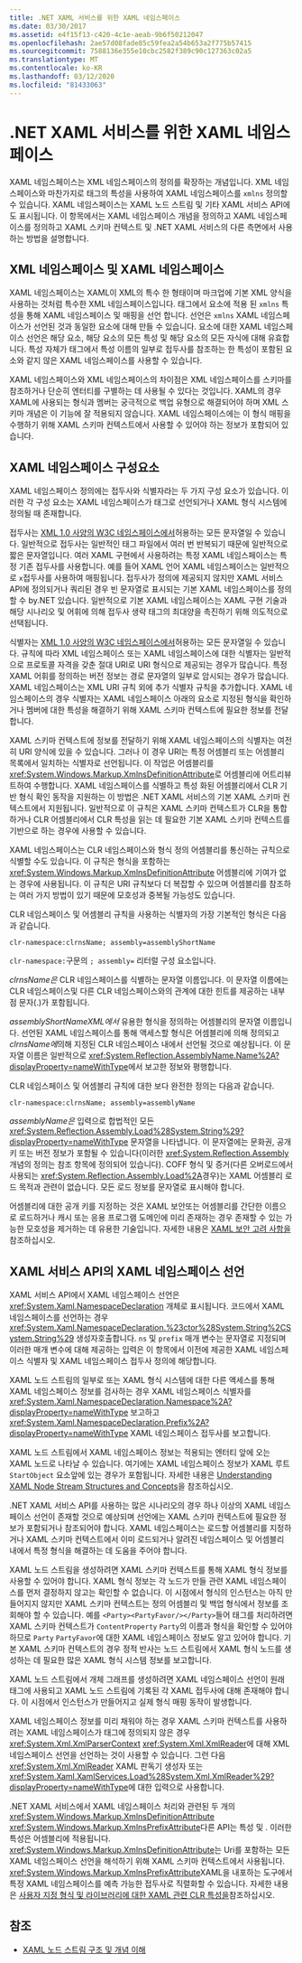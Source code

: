 ```yaml
---
title: .NET XAML 서비스를 위한 XAML 네임스페이스
ms.date: 03/30/2017
ms.assetid: e4f15f13-c420-4c1e-aeab-9b6f50212047
ms.openlocfilehash: 2ae57d08fade85c59fea2a54b653a2f775b57415
ms.sourcegitcommit: 7588136e355e10cbc2582f389c90c127363c02a5
ms.translationtype: MT
ms.contentlocale: ko-KR
ms.lasthandoff: 03/12/2020
ms.locfileid: "81433063"
---
```

# <a name="xaml-namespaces-for-net-xaml-services"></a>.NET XAML 서비스를 위한 XAML 네임스페이스
XAML 네임스페이스는 XML 네임스페이스의 정의를 확장하는 개념입니다. XML 네임스페이스와 마찬가지로 태그의 특성을 사용하여 XAML 네임스페이스를 `xmlns` 정의할 수 있습니다. XAML 네임스페이스는 XAML 노드 스트림 및 기타 XAML 서비스 API에도 표시됩니다. 이 항목에서는 XAML 네임스페이스 개념을 정의하고 XAML 네임스페이스를 정의하고 XAML 스키마 컨텍스트 및 .NET XAML 서비스의 다른 측면에서 사용하는 방법을 설명합니다.  
  
## <a name="xml-namespace-and-xaml-namespace"></a>XML 네임스페이스 및 XAML 네임스페이스  
 XAML 네임스페이스는 XAML이 XML의 특수 한 형태이며 마크업에 기본 XML 양식을 사용하는 것처럼 특수한 XML 네임스페이스입니다. 태그에서 요소에 적용 된 `xmlns` 특성을 통해 XAML 네임스페이스 및 매핑을 선언 합니다. 선언은 `xmlns` XAML 네임스페이스가 선언된 것과 동일한 요소에 대해 만들 수 있습니다. 요소에 대한 XAML 네임스페이스 선언은 해당 요소, 해당 요소의 모든 특성 및 해당 요소의 모든 자식에 대해 유효합니다. 특성 자체가 태그에서 특성 이름의 일부로 접두사를 참조하는 한 특성이 포함된 요소와 같지 않은 XAML 네임스페이스를 사용할 수 있습니다.  
  
 XAML 네임스페이스와 XML 네임스페이스의 차이점은 XML 네임스페이스를 스키마를 참조하거나 단순히 엔터티를 구별하는 데 사용될 수 있다는 것입니다. XAML의 경우 XAML에 사용되는 형식과 멤버는 궁극적으로 백업 유형으로 해결되어야 하며 XML 스키마 개념은 이 기능에 잘 적용되지 않습니다. XAML 네임스페이스에는 이 형식 매핑을 수행하기 위해 XAML 스키마 컨텍스트에서 사용할 수 있어야 하는 정보가 포함되어 있습니다.  
  
## <a name="xaml-namespace-components"></a>XAML 네임스페이스 구성요소  
 XAML 네임스페이스 정의에는 접두사와 식별자라는 두 가지 구성 요소가 있습니다. 이러한 각 구성 요소는 XAML 네임스페이스가 태그로 선언되거나 XAML 형식 시스템에 정의될 때 존재합니다.  
  
 접두사는 [XML 1.0 사양의 W3C 네임스페이스에서](https://www.w3.org/TR/REC-xml-names/)허용하는 모든 문자열일 수 있습니다. 일반적으로 접두사는 일반적인 태그 파일에서 여러 번 반복되기 때문에 일반적으로 짧은 문자열입니다. 여러 XAML 구현에서 사용하려는 특정 XAML 네임스페이스는 특정 기존 접두사를 사용합니다. 예를 들어 XAML 언어 XAML 네임스페이스는 일반적으로 `x`접두사를 사용하여 매핑됩니다. 접두사가 정의에 제공되지 않지만 XAML 서비스 API에 정의되거나 쿼리된 경우 빈 문자열로 표시되는 기본 XAML 네임스페이스를 정의할 수 by.NET 있습니다. 일반적으로 기본 XAML 네임스페이스는 XAML 구현 기술과 해당 시나리오 및 어휘에 의해 접두사 생략 태그의 최대양을 촉진하기 위해 의도적으로 선택됩니다.  
  
 식별자는 [XML 1.0 사양의 W3C 네임스페이스에서](https://www.w3.org/TR/REC-xml-names/)허용하는 모든 문자열일 수 있습니다. 규칙에 따라 XML 네임스페이스 또는 XAML 네임스페이스에 대한 식별자는 일반적으로 프로토콜 자격을 갖춘 절대 URI로 URI 형식으로 제공되는 경우가 많습니다. 특정 XAML 어휘를 정의하는 버전 정보는 경로 문자열의 일부로 암시되는 경우가 많습니다. XAML 네임스페이스는 XML URI 규칙 외에 추가 식별자 규칙을 추가합니다. XAML 네임스페이스의 경우 식별자는 XAML 네임스페이스 아래의 요소로 지정된 형식을 확인하거나 멤버에 대한 특성을 해결하기 위해 XAML 스키마 컨텍스트에 필요한 정보를 전달합니다.  
  
 XAML 스키마 컨텍스트에 정보를 전달하기 위해 XAML 네임스페이스의 식별자는 여전히 URI 양식에 있을 수 있습니다. 그러나 이 경우 URI는 특정 어셈블리 또는 어셈블리 목록에서 일치하는 식별자로 선언됩니다. 이 작업은 어셈블리를 <xref:System.Windows.Markup.XmlnsDefinitionAttribute>로 어셈블리에 어트리뷰트하여 수행합니다. XAML 네임스페이스를 식별하고 특성 화된 어셈블리에서 CLR 기반 형식 확인 동작을 지원하는 이 방법은 .NET XAML 서비스의 기본 XAML 스키마 컨텍스트에서 지원됩니다. 일반적으로 이 규칙은 XAML 스키마 컨텍스트가 CLR을 통합하거나 CLR 어셈블리에서 CLR 특성을 읽는 데 필요한 기본 XAML 스키마 컨텍스트를 기반으로 하는 경우에 사용할 수 있습니다.  
  
 XAML 네임스페이스는 CLR 네임스페이스와 형식 정의 어셈블리를 통신하는 규칙으로 식별할 수도 있습니다. 이 규칙은 형식을 포함하는 <xref:System.Windows.Markup.XmlnsDefinitionAttribute> 어셈블리에 기여가 없는 경우에 사용됩니다. 이 규칙은 URI 규칙보다 더 복잡할 수 있으며 어셈블리를 참조하는 여러 가지 방법이 있기 때문에 모호성과 중복될 가능성도 있습니다.  
  
 CLR 네임스페이스 및 어셈블리 규칙을 사용하는 식별자의 가장 기본적인 형식은 다음과 같습니다.  
  
 `clr-namespace:clrnsName; assembly=assemblyShortName`
  
 `clr-namespace:`구문의 `; assembly=` 리터럴 구성 요소입니다.  
  
 *clrnsName은* CLR 네임스페이스를 식별하는 문자열 이름입니다. 이 문자열 이름에는 CLR 네임스페이스및 다른 CLR 네임스페이스와의 관계에 대한 힌트를 제공하는 내부 점 문자(.)가 포함됩니다.
  
 *assemblyShortNameXML에서* 유용한 형식을 정의하는 어셈블리의 문자열 이름입니다. 선언된 XAML 네임스페이스를 통해 액세스할 형식은 어셈블리에 의해 정의되고 *clrnsName에*의해 지정된 CLR 네임스페이스 내에서 선언될 것으로 예상됩니다. 이 문자열 이름은 일반적으로 <xref:System.Reflection.AssemblyName.Name%2A?displayProperty=nameWithType>에서 보고한 정보와 평행합니다.  
  
 CLR 네임스페이스 및 어셈블리 규칙에 대한 보다 완전한 정의는 다음과 같습니다.  
  
 `clr-namespace:clrnsName; assembly=assemblyName`
  
 *assemblyName은* 입력으로 합법적인 모든 <xref:System.Reflection.Assembly.Load%28System.String%29?displayProperty=nameWithType> 문자열을 나타냅니다. 이 문자열에는 문화권, 공개 키 또는 버전 정보가 포함될 수 있습니다(이러한 <xref:System.Reflection.Assembly>개념의 정의는 참조 항목에 정의되어 있습니다). COFF 형식 및 증거(다른 오버로드에서 사용되는 <xref:System.Reflection.Assembly.Load%2A>경우)는 XAML 어셈블리 로드 목적과 관련이 없습니다. 모든 로드 정보를 문자열로 표시해야 합니다.  
  
 어셈블리에 대한 공개 키를 지정하는 것은 XAML 보안또는 어셈블리를 간단한 이름으로 로드하거나 캐시 또는 응용 프로그램 도메인에 미리 존재하는 경우 존재할 수 있는 가능한 모호성을 제거하는 데 유용한 기술입니다. 자세한 내용은 [XAML 보안 고려 사항을](security-considerations.md)참조하십시오.  
  
## <a name="xaml-namespace-declarations-in-the-xaml-services-api"></a>XAML 서비스 API의 XAML 네임스페이스 선언  
 XAML 서비스 API에서 XAML 네임스페이스 선언은 <xref:System.Xaml.NamespaceDeclaration> 개체로 표시됩니다. 코드에서 XAML 네임스페이스를 선언하는 경우 <xref:System.Xaml.NamespaceDeclaration.%23ctor%28System.String%2CSystem.String%29> 생성자호출합니다. `ns` 및 `prefix` 매개 변수는 문자열로 지정되며 이러한 매개 변수에 대해 제공하는 입력은 이 항목에서 이전에 제공한 XAML 네임스페이스 식별자 및 XAML 네임스페이스 접두사 정의에 해당합니다.  
  
 XAML 노드 스트림의 일부로 또는 XAML 형식 시스템에 대한 다른 액세스를 통해 XAML 네임스페이스 정보를 검사하는 경우 XAML 네임스페이스 식별자를 <xref:System.Xaml.NamespaceDeclaration.Namespace%2A?displayProperty=nameWithType> 보고하고 <xref:System.Xaml.NamespaceDeclaration.Prefix%2A?displayProperty=nameWithType> XAML 네임스페이스 접두사를 보고합니다.  
  
 XAML 노드 스트림에서 XAML 네임스페이스 정보는 적용되는 엔터티 앞에 오는 XAML 노드로 나타날 수 있습니다. 여기에는 XAML 네임스페이스 정보가 XAML 루트 `StartObject` 요소앞에 있는 경우가 포함됩니다. 자세한 내용은 [Understanding XAML Node Stream Structures and Concepts](understanding-xaml-node-stream-structures-and-concepts.md)을 참조하십시오.  
  
 .NET XAML 서비스 API를 사용하는 많은 시나리오의 경우 하나 이상의 XAML 네임스페이스 선언이 존재할 것으로 예상되며 선언에는 XAML 스키마 컨텍스트에 필요한 정보가 포함되거나 참조되어야 합니다. XAML 네임스페이스는 로드할 어셈블리를 지정하거나 XAML 스키마 컨텍스트에서 이미 로드되거나 알려진 네임스페이스 및 어셈블리 내에서 특정 형식을 해결하는 데 도움을 주어야 합니다.  
  
 XAML 노드 스트림을 생성하려면 XAML 스키마 컨텍스트를 통해 XAML 형식 정보를 사용할 수 있어야 합니다. XAML 형식 정보는 각 노드가 만들 관련 XAML 네임스페이스를 먼저 결정하지 않고는 확인할 수 없습니다. 이 시점에서 형식의 인스턴스는 아직 만들어지지 않지만 XAML 스키마 컨텍스트는 정의 어셈블리 및 백업 형식에서 정보를 조회해야 할 수 있습니다. 예를 `<Party><PartyFavor/></Party>`들어 태그를 처리하려면 XAML 스키마 컨텍스트가 `ContentProperty` `Party`의 이름과 형식을 확인할 수 있어야 하므로 `Party` `PartyFavor`에 대한 XAML 네임스페이스 정보도 알고 있어야 합니다. 기본 XAML 스키마 컨텍스트의 경우 정적 반사는 노드 스트림에서 XAML 형식 노드를 생성하는 데 필요한 많은 XAML 형식 시스템 정보를 보고합니다.  
  
 XAML 노드 스트림에서 개체 그래프를 생성하려면 XAML 네임스페이스 선언이 원래 태그에 사용되고 XAML 노드 스트림에 기록된 각 XAML 접두사에 대해 존재해야 합니다. 이 시점에서 인스턴스가 만들어지고 실제 형식 매핑 동작이 발생합니다.  
  
 XAML 네임스페이스 정보를 미리 채워야 하는 경우 XAML 스키마 컨텍스트를 사용하려는 XAML 네임스페이스가 태그에 정의되지 않은 경우 <xref:System.Xml.XmlParserContext> <xref:System.Xml.XmlReader>에 대해 XML 네임스페이스 선언을 선언하는 것이 사용할 수 있습니다. 그런 다음 <xref:System.Xml.XmlReader> XAML 판독기 생성자 또는 <xref:System.Xaml.XamlServices.Load%28System.Xml.XmlReader%29?displayProperty=nameWithType>에 대한 입력으로 사용합니다.  
  
 .NET XAML 서비스에서 XAML 네임스페이스 처리와 관련된 두 개의 <xref:System.Windows.Markup.XmlnsDefinitionAttribute> <xref:System.Windows.Markup.XmlnsPrefixAttribute>다른 API는 특성 및 . 이러한 특성은 어셈블리에 적용됩니다. <xref:System.Windows.Markup.XmlnsDefinitionAttribute>는 Uri를 포함하는 모든 XAML 네임스페이스 선언을 해석하기 위해 XAML 스키마 컨텍스트에서 사용됩니다. <xref:System.Windows.Markup.XmlnsPrefixAttribute>XAML을 내포하는 도구에서 특정 XAML 네임스페이스를 예측 가능한 접두사로 직렬화할 수 있습니다. 자세한 내용은 [사용자 지정 형식 및 라이브러리에 대한 XAML 관련 CLR 특성을](clr-attributes-with-custom-types-and-libraries.md)참조하십시오.  
  
## <a name="see-also"></a>참조

- [XAML 노드 스트림 구조 및 개념 이해](understanding-xaml-node-stream-structures-and-concepts.md)
